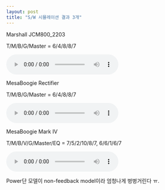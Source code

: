 ```yaml
---
layout: post
title: "S/W 시뮬레이션 결과 3개"
---
```



Marshall JCM800_2203




T/M/B/G/Master = 6/4/8/8/7




<audio src="/assets/images/71587640e6d37d4295f58837c758f054.mp3" controls preload></audio>








MesaBoogie Rectifier

T/M/B/G/Master = 6/4/8/8/7




<audio src="/assets/images/2ae19c9c7eb246756469bfdfbccb2ca3.mp3" controls preload></audio>








MesaBoogie Mark IV

T/M/B/V/G/Master/EQ = 7/5/2/10/8/7, 6/6/1/6/7




<audio src="/assets/images/bf7fd49e04e95b9585c3dff7190a4bed.mp3" controls preload></audio>





Power단 모델이 non-feedback model이라 엄청나게 벙벙거린다 ㅠ.


